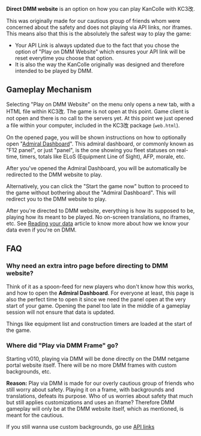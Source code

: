 **Direct DMM website** is an option on how you can play KanColle with KC3改.

This was originally made for our cautious group of friends whom were concerned about the safety and does not playing via API links, nor iframes. This means also that this is the absolutely the safest way to play the game:

-   Your API Link is always updated due to the fact that you chose the option of "Play on DMM Website" which ensures your API link will be reset everytime you choose that option.
-   It is also the way the KanColle originally was designed and therefore intended to be played by DMM.

Gameplay Mechanism
------------------

Selecting "Play on DMM Website" on the menu only opens a new tab, with a HTML file within KC3改. The game is not open at this point. Game client is not open and there is no call to the servers yet. At this point we just opened a file within your computer, included in the KC3改 package (`web.html`).

On the opened page, you will be shown instructions on how to optionally open "[Admiral Dashboard](Panel "wikilink")". This admiral dashboard, or commonly known as "F12 panel", or just "panel", is the one showing you fleet statuses on real-time, timers, totals like ELoS (Equipment Line of Sight), AFP, morale, etc.

After you've opened the Admiral Dashboard, you will be automatically be
redirected to the DMM website to play.

Alternatively, you can click the "Start the game now" button to proceed to the game without bothering about the "Admiral Dashboard". This will redirect you to the DMM website to play.

After you're directed to DMM website, everything is how its supposed to be, playing how its meant to be played. No on-screen translations, no iframes, etc. See [Reading your data](Reading_your_data "wikilink") article to know more about how we know your data even if you're on DMM.

FAQ
---

### Why need an extra intro page before directing to DMM website?

Think of it as a spoon-feed for new players who don't know how this works, and how to open the **Admiral Dashboard**. For everyone at least, this page is also the perfect time to open it since we need the panel open at the very start of your game. Opening the panel too late in the middle of a gameplay session will not ensure that data is updated.

Things like equipment list and construction timers are loaded at the start of the game.

### Where did "Play via DMM Frame" go?

Starting v010, playing via DMM will be done directly on the DMM netgame portal website itself. There will be no more DMM frames with custom backgrounds, etc.

**Reason:** Play via DMM is made for our overly cautious group of friends who still worry about safety. Playing it on a frame, with backgrounds and translations, defeats its purpose. Who of us worries about safety that much but still applies customizations and uses an iframe? Therefore DMM gameplay will only be at the DMM website itself, which as mentioned, is meant for the cautious.

If you still wanna use custom backgrounds, go use [API links](Gameplay_-_API_Link "wikilink")
